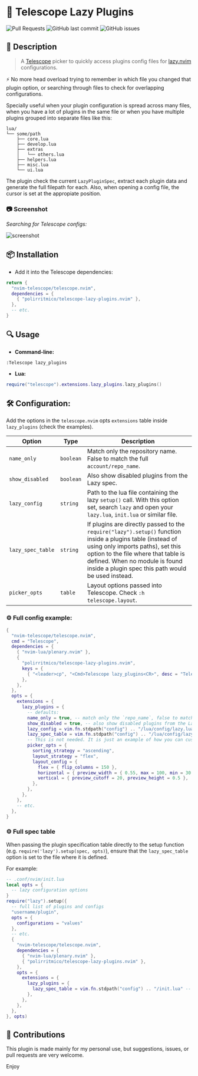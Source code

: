 # 🧭 Telescope Lazy Plugins

<!-- panvimdoc-ignore-start -->

![Pull Requests](https://img.shields.io/badge/Pull_Requests-Welcome-a4e400?style=flat-square)
![GitHub last commit](https://img.shields.io/github/last-commit/polirritmico/telescope-lazy-plugins.nvim/main?style=flat-square&color=62d8f1)
![GitHub issues](https://img.shields.io/github/issues/polirritmico/telescope-lazy-plugins.nvim?style=flat-square&color=fc1a70)

<!-- panvimdoc-ignore-end -->

## 🐧 Description

> A [Telescope](https://github.com/nvim-telescope/telescope.nvim)  picker to
> quickly access plugins config files for
> [lazy.nvim](https://github.com/folke/lazy.nvim) configurations.

⚡ No more head overload trying to remember in which file you changed that
plugin option, or searching through files to check for overlapping
configurations.

Specially useful when your plugin configuration is spread across many files,
when you have a lot of plugins in the same file or when you have multiple
plugins grouped into separate files like this:

```
lua/
└── some/path
    ├── core.lua
    ├── develop.lua
    ├── extras
    │   └── others.lua
    ├── helpers.lua
    ├── misc.lua
    └── ui.lua
```

The plugin check the current `LazyPluginSpec`, extract each plugin data and
generate the full filepath for each. Also, when opening a config file, the
cursor is set at the appropiate position.

<!-- panvimdoc-ignore-start -->

### 📷 Screenshot

_Searching for Telescope configs:_

![screenshot](https://github.com/polirritmico/telescope-lazy-plugins.nvim/assets/24460484/79fa1730-4861-41a6-8fce-fe1680fb2a0b)

<!-- panvimdoc-ignore-end -->

## 📦 Installation

- Add it into the Telescope dependencies:

```lua
return {
  "nvim-telescope/telescope.nvim",
  dependencies = {
    { "polirritmico/telescope-lazy-plugins.nvim" },
  },
  -- etc.
}
```

## 🔍 Usage

- **Command-line:**

```vimscript
:Telescope lazy_plugins
```

- **Lua:**

```lua
require("telescope").extensions.lazy_plugins.lazy_plugins()
```

## 🛠️ Configuration:

Add the options in the `telescope.nvim` opts `extensions` table inside
`lazy_plugins` (check the examples).

| Option            | Type      | Description                                                                                                                                                                                                                                                                   |
|-------------------|-----------|-------------------------------------------------------------------------------------------------------------------------------------------------------------------------------------------------------------------------------------------------------------------------------|
| `name_only`       | `boolean` | Match only the repository name. False to match the full `account/repo_name`.                                                                                                                                                                                                  |
| `show_disabled`   | `boolean` | Also show disabled plugins from the Lazy spec.                                                                                                                                                                                                                                |
| `lazy_config`     | `string`  | Path to the lua file containing the lazy `setup()` call. With this option set, search `lazy` and open your `lazy.lua`, `init.lua` or similar file.                                                                                                                            |
| `lazy_spec_table` | `string`  | If plugins are directly passed to the `require("lazy").setup()` function inside a plugins table (instead of using only imports paths), set this option to the file where that table is defined. When no module is found inside a plugin spec this path would be used instead. |
| `picker_opts`     | `table`   | Layout options passed into Telescope. Check `:h telescope.layout`.                                                                                                                                                                                                            |

### ⚙️ Full config example:

```lua
{
  "nvim-telescope/telescope.nvim",
  cmd = "Telescope",
  dependencies = {
    { "nvim-lua/plenary.nvim" },
    {
      "polirritmico/telescope-lazy-plugins.nvim",
      keys = {
        { "<leader>cp", "<Cmd>Telescope lazy_plugins<CR>", desc = "Telescope: Plugins configurations" },
      },
    },
  },
  opts = {
    extensions = {
      lazy_plugins = {
        -- defaults:
        name_only = true, -- match only the `repo_name`, false to match the full `account/repo_name`
        show_disabled = true, -- also show disabled plugins from the Lazy spec.
        lazy_config = vim.fn.stdpath("config") .. "/lua/config/lazy.lua", -- path to the file containing the lazy opts and setup() call.
        lazy_spec_table = vim.fn.stdpath("config") .. "/lua/config/lazy.lua", -- path to the file containing the lazy plugin spec table.
        -- This is not needed. It is just an example of how you can customize the picker layout. Check `:h telescope.layout`.
        picker_opts = {
          sorting_strategy = "ascending",
          layout_strategy = "flex",
          layout_config = {
            flex = { flip_columns = 150 },
            horizontal = { preview_width = { 0.55, max = 100, min = 30 } },
            vertical = { preview_cutoff = 20, preview_height = 0.5 },
          },
        },
      },
    },
    -- etc.
  },
}
```

### ⚙️ Full spec table

When passing the plugin specification table directly to the setup function (e.g.
`require('lazy').setup(spec, opts)`), ensure that the `lazy_spec_table` option
is set to the file where it is defined.

For example:

```lua
-- .conf/nvim/init.lua
local opts = {
  -- lazy configuration options
}
require("lazy").setup({
  -- full list of plugins and configs
  "username/plugin",
  opts = {
    configurations = "values"
  },
  -- etc.
  {
    "nvim-telescope/telescope.nvim",
    dependencies = {
      { "nvim-lua/plenary.nvim" },
      { "polirritmico/telescope-lazy-plugins.nvim" },
    },
    opts = {
      extensions = {
        lazy_plugins = {
          lazy_spec_table = vim.fn.stdpath("config") .. "/init.lua" -- path to this file
        },
      },
    },
  },
}, opts)
```

## 🌱 Contributions

This plugin is made mainly for my personal use, but suggestions, issues, or pull
requests are very welcome.

Enjoy
